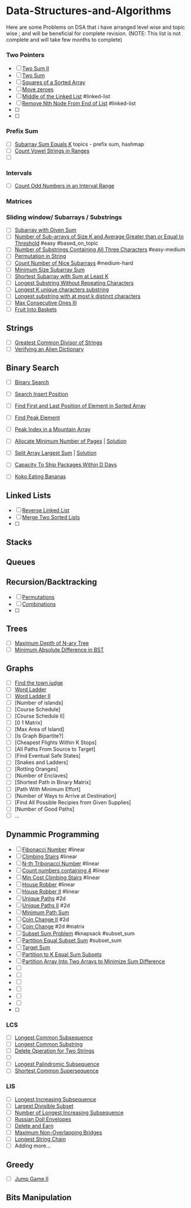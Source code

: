 # Data-Structures-and-Algorithms
Here are some Problems on DSA that i have arranged level wise and topic wise ; and will be beneficial for complete revision.
(NOTE: This list is not complete and will take few months to complete)

### Two Pointers
- [ ] [Two Sum II](https://leetcode.com/problems/two-sum-ii-input-array-is-sorted/)
- [ ] [Two Sum](https://leetcode.com/problems/two-sum/)
- [ ] [Squares of a Sorted Array](https://leetcode.com/problems/squares-of-a-sorted-array/)
- [ ] [Move zeroes](https://leetcode.com/problems/move-zeroes/)
- [ ] [Middle of the Linked List](https://leetcode.com/problems/middle-of-the-linked-list/) #linked-list
- [ ] [Remove Nth Node From End of List](https://leetcode.com/problems/remove-nth-node-from-end-of-list/) #linked-list
- [ ] 
- [ ] 

### Prefix Sum
  - [ ] [Subarray Sum Equals K](https://leetcode.com/problems/subarray-sum-equals-k/)  topics -  prefix sum, hashmap
  - [ ] [Count Vowel Strings in Ranges](https://leetcode.com/problems/count-vowel-strings-in-ranges/)
  - [ ] []()
### Intervals
  - [ ] [Count Odd Numbers in an Interval Range](https://leetcode.com/problems/count-odd-numbers-in-an-interval-range)

### Matrices

### Sliding window/ Subarrays / Substrings
  - [ ]  [Subarray with Given Sum](https://practice.geeksforgeeks.org/problems/subarray-with-given-sum-1587115621/1)
  - [ ]  [Number of Sub-arrays of Size K and Average Greater than or Equal to Threshold](https://leetcode.com/problems/number-of-sub-arrays-of-size-k-and-average-greater-than-or-equal-to-threshold/description/)  #easy #based_on_topic
  - [ ]  [Number of Substrings Containing All Three Characters](https://leetcode.com/problems/number-of-substrings-containing-all-three-characters/description/) #easy-medium
  - [ ]  [Permutation in String](https://leetcode.com/problems/permutation-in-string/)
  - [ ]  [Count Number of Nice Subarrays](https://leetcode.com/problems/count-number-of-nice-subarrays/) #medium-hard
  - [ ]  [Minimum Size Subarray Sum](https://leetcode.com/problems/minimum-size-subarray-sum/description/)
  - [ ]  [Shortest Subarray with Sum at Least K](https://leetcode.com/problems/shortest-subarray-with-sum-at-least-k/description/)
  - [ ]  [Longest Substring Without Repeating Characters](https://leetcode.com/problems/longest-substring-without-repeating-characters/)
  - [ ]  [Longest K unique characters substring](https://practice.geeksforgeeks.org/problems/longest-k-unique-characters-substring0853/1)
  - [ ]  [Longest substring with at most k distinct characters](https://leetcode.com/problems/longest-substring-with-at-most-k-distinct-characters/)
  - [ ]  [Max Consecutive Ones III](https://leetcode.com/problems/max-consecutive-ones-iii/description/)
  - [ ]  [Fruit Into Baskets](https://leetcode.com/problems/fruit-into-baskets/)
## Strings
- [ ] [Greatest Common Divisor of Strings](https://leetcode.com/problems/greatest-common-divisor-of-strings/)
- [ ] [Verifying an Alien Dictionary](https://leetcode.com/problems/verifying-an-alien-dictionary/description/)

## Binary Search
- [ ] [Binary Search](https://leetcode.com/problems/binary-search/)
- [ ] [Search Insert Position](https://leetcode.com/problems/search-insert-position/)
- [ ] [Find First and Last Position of Element in Sorted Array](https://leetcode.com/problems/find-first-and-last-position-of-element-in-sorted-array/)
- [ ] [Find Peak Element](https://leetcode.com/problems/find-peak-element/)
- [ ] [Peak Index in a Mountain Array](https://leetcode.com/problems/peak-index-in-a-mountain-array/)
- [ ] [Allocate Minimum Number of Pages](https://practice.geeksforgeeks.org/problems/allocate-minimum-number-of-pages0937/1) | [Solution](https://www.youtube.com/watch?v=okP-e2VpI_g)
- [ ] [Split Array Largest Sum](https://leetcode.com/problems/split-array-largest-sum/) | [Solution](https://www.youtube.com/watch?v=eq6dAJefOqc&t=1138s)
- [ ] [Capacity To Ship Packages Within D Days](https://leetcode.com/problems/capacity-to-ship-packages-within-d-days/)
- [ ] [Koko Eating Bananas](https://leetcode.com/problems/koko-eating-bananas/)


## Linked Lists
- [ ] [Reverse Linked List](https://leetcode.com/problems/reverse-linked-list/description/)
- [ ] [Merge Two Sorted Lists](https://leetcode.com/problems/merge-two-sorted-lists/)
- [ ] 
## Stacks
## Queues


## Recursion/Backtracking
- [ ] [Permutations](https://leetcode.com/problems/permutations/)
- [ ] [Combinations](https://leetcode.com/problems/combinations/)
- [ ] 

## Trees
  - [ ] [Maximum Depth of N-ary Tree](https://leetcode.com/problems/maximum-depth-of-n-ary-tree/description/)
  - [ ] [Minimum Absolute Difference in BST](https://leetcode.com/problems/minimum-absolute-difference-in-bst/)

## Graphs
- [ ] [Find the town judge](https://leetcode.com/problems/find-the-town-judge)
- [ ] [Word Ladder](https://leetcode.com/problems/word-ladder)
- [ ] [Word Ladder II](https://leetcode.com/problems/word-ladder-ii)
- [ ] [Number of islands]
- [ ] [Course Schedule]
- [ ] [Course Schedule II]
- [ ] [0 1 Matrix]
- [ ] [Max Area of Island]
- [ ] [Is Graph Bipartite?]
- [ ] [Cheapest Flights Within K Stops]
- [ ] [All Paths From Source to Target]
- [ ] [Find Eventual Safe States]
- [ ] [Snakes and Ladders]
- [ ] [Rotting Oranges]
- [ ] [Number of Enclaves]
- [ ] [Shortest Path in Binary Matrix]
- [ ] [Path With Minimum Effort]
- [ ] [Number of Ways to Arrive at Destination]
- [ ] [Find All Possible Recipies from Given Supplies]
- [ ] [Number of Good Paths]
- [ ] ...

## Dynammic Programming
- [ ] [Fibonacci Number](https://leetcode.com/problems/fibonacci-number/) #linear
- [ ] [Climbing Stairs](https://leetcode.com/problems/climbing-stairs/) #linear
- [ ] [N-th Tribonacci Number](https://leetcode.com/problems/n-th-tribonacci-number/) #linear
- [ ] [Count numbers containing 4](https://practice.geeksforgeeks.org/problems/count-numbers-containing-43022/1) #linear
- [ ] [Min Cost Climbing Stairs](https://leetcode.com/problems/min-cost-climbing-stairs/) #linear
- [ ] [House Robber](https://leetcode.com/problems/house-robber/) #linear
- [ ] [House Robber II](https://leetcode.com/problems/house-robber-ii/) #linear
- [ ] [Unique Paths](https://leetcode.com/problems/unique-paths/) #2d
- [ ] [Unique Paths II](https://leetcode.com/problems/unique-paths-ii/) #2d
- [ ] [Minimum Path Sum](https://leetcode.com/problems/minimum-path-sum/description/)
- [ ] [Coin Change II](https://leetcode.com/problems/coin-change-ii/) #2d
- [ ] [Coin Change](https://leetcode.com/problems/coin-change/description/) #2d #matrix
- [ ] [Subset Sum Problem](https://practice.geeksforgeeks.org/problems/subset-sum-problem-1611555638/1) #knapsack  #subset_sum
- [ ] [Partition Equal Subset Sum](https://leetcode.com/problems/partition-equal-subset-sum/) #subset_sum
- [ ] [Target Sum](https://leetcode.com/problems/target-sum/)
- [ ] [Partition to K Equal Sum Subsets](https://leetcode.com/problems/partition-to-k-equal-sum-subsets/) 
- [ ] [Partition Array Into Two Arrays to Minimize Sum Difference](https://leetcode.com/problems/partition-array-into-two-arrays-to-minimize-sum-difference/description/) 
- [ ] []()
- [ ] []()
- [ ] []()
- [ ] []()
- [ ] []()
- [ ] []()
- [ ] 
### LCS
- [ ] [Longest Common Subsequence](https://leetcode.com/problems/longest-common-subsequence/)
- [ ] [Longest Common Substring](https://practice.geeksforgeeks.org/problems/longest-common-substring1452/1?page=1)
- [ ] [Delete Operation for Two Strings](https://leetcode.com/problems/delete-operation-for-two-strings/)
- [ ] []()
- [ ] [Longest Palindromic Subsequence](https://leetcode.com/problems/longest-palindromic-subsequence/)
- [ ] [Shortest Common Supersequence](https://leetcode.com/problems/shortest-common-supersequence/description/)

### LIS
- [ ] [Longest Increasing Subsequence](https://leetcode.com/problems/longest-increasing-subsequence/)
- [ ] [Largest Divisible Subset](https://leetcode.com/problems/largest-divisible-subset/)
- [ ] [Number of Longest Increasing Subsequence](https://leetcode.com/problems/number-of-longest-increasing-subsequence/)
- [ ] [Russian Doll Envelopes](https://leetcode.com/problems/russian-doll-envelopes/)
- [ ] [Delete and Earn](https://leetcode.com/problems/delete-and-earn/description/)
- [ ] [Maximum Non-Overlapping Bridges](https://www.geeksforgeeks.org/dynamic-programming-building-bridges/)
- [ ] [Longest String Chain](https://leetcode.com/problems/longest-string-chain/)
- [ ] Adding more... 
  
## Greedy
- [ ] [Jump Game II](https://leetcode.com/problems/jump-game-ii/description/)
## Bits Manipulation

